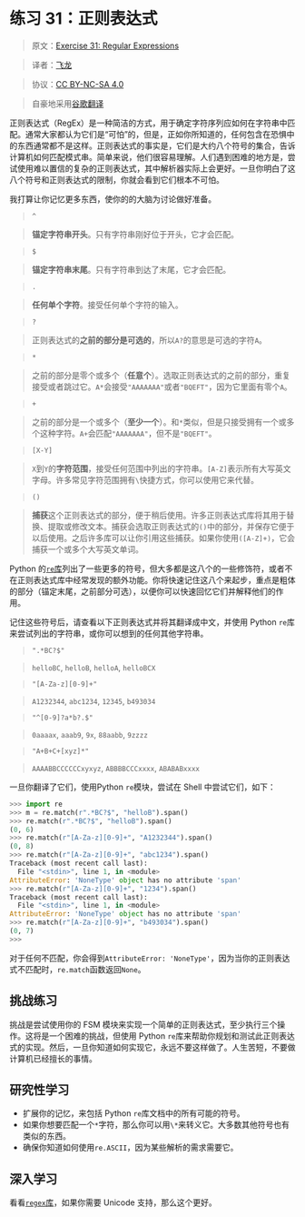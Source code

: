 # 练习 31：正则表达式

> 原文：[Exercise 31: Regular Expressions](https://learncodethehardway.org/more-python-book/ex31.html)

> 译者：[飞龙](https://github.com/wizardforcel)

> 协议：[CC BY-NC-SA 4.0](http://creativecommons.org/licenses/by-nc-sa/4.0/)

> 自豪地采用[谷歌翻译](https://translate.google.cn/)

正则表达式（RegEx）是一种简洁的方式，用于确定字符序列应如何在字符串中匹配。通常大家都认为它们是“可怕”的，但是，正如你所知道的，任何包含在恐惧中的东西通常都不是这样。正则表达式的事实是，它们是大约八个符号的集合，告诉计算机如何匹配模式串。简单来说，他们很容易理解。人们遇到困难的地方是，尝试使用难以置信的复杂的正则表达式，其中解析器实际上会更好。一旦你明白了这八个符号和正则表达式的限制，你就会看到它们根本不可怕。

我打算让你记忆更多东西，使你的的大脑为讨论做好准备。

> `^`

> **锚定字符串开头**。只有字符串刚好位于开头，它才会匹配。

> `$`

> **锚定字符串末尾**。只有字符串到达了末尾，它才会匹配。

> `.`

> **任何单个字符**。接受任何单个字符的输入。

> `?`

> 正则表达式的**之前的部分是可选的**，所以`A?`的意思是可选的字符`A`。

> `*`

> 之前的部分是零个或多个（**任意个**）。选取正则表达式的之前的部分，重复接受或者跳过它。`A*`会接受`"AAAAAAA"`或者`"BQEFT"`，因为它里面有零个`A`。

> `+`

> 之前的部分是一个或多个（**至少一个**）。和`*`类似，但是只接受拥有一个或多个这种字符。`A+`会匹配`"AAAAAAA"`，但不是`"BQEFT"`。

> `[X-Y]`

> `X`到`Y`的**字符范围**，接受任何范围中列出的字符串。`[A-Z]`表示所有大写英文字母。许多常见字符范围拥有`\`快捷方式，你可以使用它来代替。

> `()`

> **捕获**这个正则表达式的部分，便于稍后使用。许多正则表达式库将其用于替换、提取或修改文本。捕获会选取正则表达式的`()`中的部分，并保存它便于以后使用。之后许多库可以让你引用这些捕获。如果你使用`([A-Z]+)`，它会捕获一个或多个大写英文单词。

Python 的[`re`库](https://docs.python.org/3/library/re.html)列出了一些更多的符号，但大多都是这八个的一些修饰符，或者不在正则表达式库中经常发现的额外功能。你将快速记住这八个来起步，重点是粗体的部分（锚定末尾，之前部分可选），以便你可以快速回忆它们并解释他们的作用。

记住这些符号后，请查看以下正则表达式并将其翻译成中文，并使用 Python `re`库来尝试列出的字符串，或你可以想到的任何其他字符串。

> `".*BC?$"`

> `helloBC`, `helloB`, `helloA`, `helloBCX`

> `"[A-Za-z][0-9]+"`

> `A1232344`, `abc1234`, `12345`, `b493034`

> `"^[0-9]?a*b?.$"`

> `0aaaax`, `aaab9`, `9x`, `88aabb`, `9zzzz`

> `"A+B+C+[xyz]*"`

> `AAAABBCCCCCCxyxyz`, `ABBBBCCCxxxx`, `ABABABxxxx`

一旦你翻译了它们，使用Python `re`模块，尝试在 Shell 中尝试它们，如下：

```py
>>> import re
>>> m = re.match(r".*BC?$", "helloB").span()
>>> re.match(r".*BC?$", "helloB").span()
(0, 6)
>>> re.match(r"[A-Za-z][0-9]+", "A1232344").span()
(0, 8)
>>> re.match(r"[A-Za-z][0-9]+", "abc1234").span()
Traceback (most recent call last):
  File "<stdin>", line 1, in <module>
AttributeError: 'NoneType' object has no attribute 'span'
>>> re.match(r"[A-Za-z][0-9]+", "1234").span()
Traceback (most recent call last):
  File "<stdin>", line 1, in <module>
AttributeError: 'NoneType' object has no attribute 'span'
>>> re.match(r"[A-Za-z][0-9]+", "b493034").span()
(0, 7)
>>>
```

对于任何不匹配，你会得到`AttributeError: 'NoneType'`，因为当你的正则表达式不匹配时，`re.match`函数返回`None`。

## 挑战练习

挑战是尝试使用你的 FSM 模块来实现一个简单的正则表达式，至少执行三个操作。这将是一个困难的挑战，但使用 Python `re`库来帮助你规划和测试此正则表达式的实现。然后，一旦你知道如何实现它，永远不要这样做了。人生苦短，不要做计算机已经擅长的事情。

## 研究性学习

+   扩展你的记忆，来包括 Python `re`库文档中的所有可能的符号。
+   如果你想要匹配一个`*`字符，那么你可以用`\*`来转义它。大多数其他符号也有类似的东西。
+   确保你知道如何使用`re.ASCII`，因为某些解析的需求需要它。

## 深入学习

看看[`regex`库](https://pypi.python.org/pypi/regex/)，如果你需要 Unicode 支持，那么这个更好。

